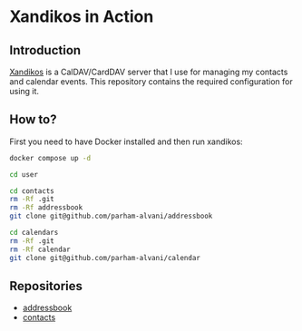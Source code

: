 # Xandikos in Action

## Introduction

[Xandikos](https://github.com/jelmer/xandikos) is a CalDAV/CardDAV server that I use for managing my contacts and calendar events.
This repository contains the required configuration for using it.

## How to?

First you need to have Docker installed and then run xandikos:

```bash
docker compose up -d

cd user

cd contacts
rm -Rf .git
rm -Rf addressbook
git clone git@github.com/parham-alvani/addressbook

cd calendars
rm -Rf .git
rm -Rf calendar
git clone git@github.com/parham-alvani/calendar
```

## Repositories

- [addressbook](https://github.com/parham-alvani/addressbook)
- [contacts](https://github.com/parham-alvani/calendar)
